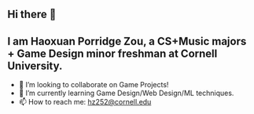 ## Hi there 👋
## I am Haoxuan Porridge Zou, a CS+Music majors + Game Design minor freshman at Cornell University.


- 👯 I’m looking to collaborate on Game Projects!
- 🌱 I’m currently learning Game Design/Web Design/ML techniques.
- 📫 How to reach me: hz252@cornell.edu 

<!--
**PORRIDGE-ZOU/PORRIDGE-ZOU** is a ✨ _special_ ✨ repository because its `README.md` (this file) appears on your GitHub profile.

Here are some ideas to get you started:

- 🔭 I’m currently working on ...
- 🌱 I’m currently learning ...


- 💬 Ask me about ...

- 😄 Pronouns: ...
- ⚡ Fun fact: ...
-->
